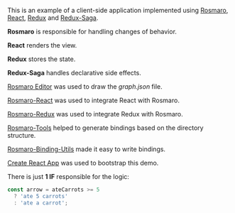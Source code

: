 This is an example of a client-side application implemented using [Rosmaro](https://rosmaro.js.org), [React](https://reactjs.org), [Redux](https://redux.js.org) and [Redux-Saga](https://redux-saga.js.org).

__Rosmaro__ is responsible for handling changes of behavior.

__React__ renders the view.

__Redux__ stores the state.

__Redux-Saga__ handles declarative side effects.

[Rosmaro Editor](https://rosmaro.js.org/editor) was used to draw the _graph.json_ file.

[Rosmaro-React](https://github.com/lukaszmakuch/rosmaro-react) was used to integrate React with Rosmaro.

[Rosmaro-Redux](https://github.com/lukaszmakuch/rosmaro-redux) was used to integrate Redux with Rosmaro.

[Rosmaro-Tools](https://github.com/lukaszmakuch/rosmaro-tools) helped to generate bindings based on the directory structure.

[Rosmaro-Binding-Utils](https://github.com/lukaszmakuch/rosmaro-binding-utils) made it easy to write bindings.

[Create React App](https://github.com/facebookincubator/create-react-app) was used to bootstrap this demo.

There is just __1 IF__ responsible for the logic:
```javascript
const arrow = ateCarrots >= 5
  ? 'ate 5 carrots' 
  : 'ate a carrot';
```